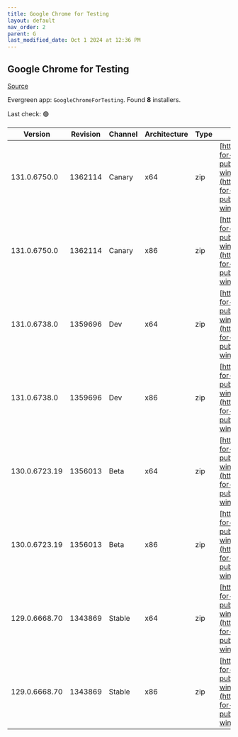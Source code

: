 ```yaml
---
title: Google Chrome for Testing
layout: default
nav_order: 2
parent: G
last_modified_date: Oct 1 2024 at 12:36 PM
---
```


## Google Chrome for Testing

[Source](https://googlechromelabs.github.io/chrome-for-testing/)

Evergreen app: `GoogleChromeForTesting`. Found **8** installers.

Last check: 🟢

| Version       | Revision | Channel | Architecture | Type | URI                                                                                                                                                                                            |
| ------------- | -------- | ------- | ------------ | ---- | ---------------------------------------------------------------------------------------------------------------------------------------------------------------------------------------------- |
| 131.0.6750.0  | 1362114  | Canary  | x64          | zip  | [https://storage.googleapis.com/chrome-for-testing-public/131.0.6750.0/win64/chrome-win64.zip](https://storage.googleapis.com/chrome-for-testing-public/131.0.6750.0/win64/chrome-win64.zip)   |
| 131.0.6750.0  | 1362114  | Canary  | x86          | zip  | [https://storage.googleapis.com/chrome-for-testing-public/131.0.6750.0/win32/chrome-win32.zip](https://storage.googleapis.com/chrome-for-testing-public/131.0.6750.0/win32/chrome-win32.zip)   |
| 131.0.6738.0  | 1359696  | Dev     | x64          | zip  | [https://storage.googleapis.com/chrome-for-testing-public/131.0.6738.0/win64/chrome-win64.zip](https://storage.googleapis.com/chrome-for-testing-public/131.0.6738.0/win64/chrome-win64.zip)   |
| 131.0.6738.0  | 1359696  | Dev     | x86          | zip  | [https://storage.googleapis.com/chrome-for-testing-public/131.0.6738.0/win32/chrome-win32.zip](https://storage.googleapis.com/chrome-for-testing-public/131.0.6738.0/win32/chrome-win32.zip)   |
| 130.0.6723.19 | 1356013  | Beta    | x64          | zip  | [https://storage.googleapis.com/chrome-for-testing-public/130.0.6723.19/win64/chrome-win64.zip](https://storage.googleapis.com/chrome-for-testing-public/130.0.6723.19/win64/chrome-win64.zip) |
| 130.0.6723.19 | 1356013  | Beta    | x86          | zip  | [https://storage.googleapis.com/chrome-for-testing-public/130.0.6723.19/win32/chrome-win32.zip](https://storage.googleapis.com/chrome-for-testing-public/130.0.6723.19/win32/chrome-win32.zip) |
| 129.0.6668.70 | 1343869  | Stable  | x64          | zip  | [https://storage.googleapis.com/chrome-for-testing-public/129.0.6668.70/win64/chrome-win64.zip](https://storage.googleapis.com/chrome-for-testing-public/129.0.6668.70/win64/chrome-win64.zip) |
| 129.0.6668.70 | 1343869  | Stable  | x86          | zip  | [https://storage.googleapis.com/chrome-for-testing-public/129.0.6668.70/win32/chrome-win32.zip](https://storage.googleapis.com/chrome-for-testing-public/129.0.6668.70/win32/chrome-win32.zip) |
